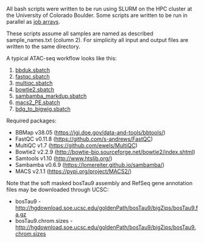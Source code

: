 All bash scripts were written to be run using SLURM on the HPC cluster at the University of Colorado Boulder. Some scripts are written to be run in parallel as [job arrays](https://slurm.schedmd.com/job_array.html).

These scripts assume all samples are named as described sample_names.txt (column 2). For simplicity all input and output files are written to the same directory.

A typical ATAC-seq workflow looks like this:
1. [bbduk.sbatch]()
2. [fastqc.sbatch]()
3. [multiqc.sbatch]()
4. [bowtie2.sbatch]()
5. [sambamba_markdup.sbatch]()
6. [macs2_PE.sbatch]()
7. [bdg_to_bigwig.sbatch]()

Required packages:
* BBMap v38.05 (https://jgi.doe.gov/data-and-tools/bbtools/)
* FastQC v0.11.8 (https://github.com/s-andrews/FastQC)
* MultiQC v1.7 (https://github.com/ewels/MultiQC)
* Bowtie2 v2.2.9 (http://bowtie-bio.sourceforge.net/bowtie2/index.shtml)
* Samtools v1.10 (http://www.htslib.org/)
* Sambamba v0.6.9 (https://lomereiter.github.io/sambamba/)
* MACS v2.1.1 (https://pypi.org/project/MACS2/)

Note that the soft masked bosTau9 assembly and RefSeq gene annotation files may be downloaded through UCSC:
* bosTau9 - http://hgdownload.soe.ucsc.edu/goldenPath/bosTau9/bigZips/bosTau9.fa.gz
* bosTau9.chrom.sizes - http://hgdownload.soe.ucsc.edu/goldenPath/bosTau9/bigZips/bosTau9.chrom.sizes